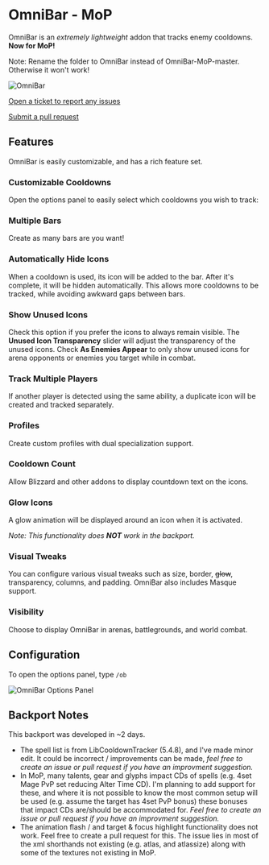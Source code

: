 # OmniBar - MoP
OmniBar is an _extremely lightweight_ addon that tracks enemy cooldowns. **Now for MoP!**

Note: Rename the folder to OmniBar instead of OmniBar-MoP-master. Otherwise it won't work!

![OmniBar](http://i.imgur.com/p9DjSOh.png)

[Open a ticket to report any issues](https://github.com/ManneN1/OmniBar-MoP/issues)

[Submit a pull request](https://github.com/ManneN1/OmniBar-MoP/pulls)



## Features
OmniBar is easily customizable, and has a rich feature set.

### Customizable Cooldowns
Open the options panel to easily select which cooldowns you wish to track:

### Multiple Bars
Create as many bars are you want!

### Automatically Hide Icons
When a cooldown is used, its icon will be added to the bar. After it's complete, it will be hidden automatically. This allows more cooldowns to be tracked, while avoiding awkward gaps between bars.

### Show Unused Icons
Check this option if you prefer the icons to always remain visible. The **Unused Icon Transparency** slider will adjust the transparency of the unused icons. Check **As Enemies Appear** to only show unused icons for arena opponents or enemies you target while in combat.

### Track Multiple Players
If another player is detected using the same ability, a duplicate icon will be created and tracked separately.

### Profiles
Create custom profiles with dual specialization support.

### Cooldown Count
Allow Blizzard and other addons to display countdown text on the icons.

### Glow Icons
A glow animation will be displayed around an icon when it is activated.

_Note: This functionality does **NOT** work in the backport._

### Visual Tweaks
You can configure various visual tweaks such as size, border, ~~glow~~, transparency, columns, and padding. OmniBar also includes Masque support.

### Visibility
Choose to display OmniBar in arenas, battlegrounds, and world combat.

## Configuration
To open the options panel, type `/ob`

![OmniBar Options Panel](http://i.imgur.com/HTIe0h3.png)

## Backport Notes
This backport was developed in ~2 days.

* The spell list is from LibCooldownTracker (5.4.8), and I've made minor edit. It could be incorrect / improvements can be made, _feel free to create an issue or pull request if you have an improvment suggestion._
* In MoP, many talents, gear and glyphs impact CDs of spells (e.g. 4set Mage PvP set reducing Alter Time CD). I'm planning to add support for these, and where it is not possible to know the most common setup will be used (e.g. assume the target has 4set PvP bonus) these bonuses that impact CDs are/should be accommodated for. _Feel free to create an issue or pull request if you have an improvment suggestion._
* The animation flash / and target & focus highlight functionality does not work. Feel free to create a pull request for this. The issue lies in most of the xml shorthands not existing (e.g. atlas, and atlassize) along with some of the textures not existing in MoP.  
